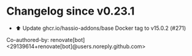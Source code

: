 # Changelog since v0.23.1
- ⬆️ Update ghcr.io/hassio-addons/base Docker tag to v15.0.2 (#271)

Co-authored-by: renovate[bot] <29139614+renovate[bot]@users.noreply.github.com> 
